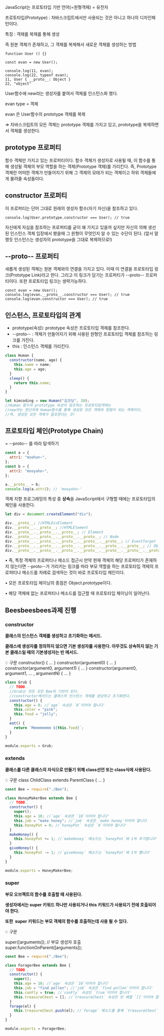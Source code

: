JavaScript는 프로토타입 기반 언어(=원형객체) = 유전자

프로토타입(Prototype) : 자바스크립트에서만 사용되는 것은 아니고 하나의 디자인패턴이다.

특징 : 객체를 복제를 통해 생성

즉 원본 객체가 존재하고, 그 객체를 복제해서 새로운 객체를 생성하는 방법

```tsx
function User () {}

const evan = new User();

console.log(11, evan);
console.log(22, typeof evan);
11, User { __proto__: Object }
22, "object"
```

User함수에 new라는 생성자를 붙여서 객체를 인스턴스화 했다.

evan type = 객체

evan 은 User함수의 prototype 객체를 복제

⇒ 자바스크립트의 모든 객체는 prototype 객체를 가지고 있고, prototype을 복제하면서 객체를 생성한다.

## prototype 프로퍼티

함수 객체만 가지고 있는 프로퍼티이다.
함수 객체가 생성자로 사용될 때, 이 함수를 통해 생성될 객체의 부모 역할을 하는 객체(Prototype 객체)를 가리킨다.
즉, Prototype 객체란 어떠한 객체가 만들어지기 위해 그 객체의 모태가 되는 객체이고 하위 객체들에게 물려줄 속성들이다.

## constructor 프로퍼티

이 프로퍼티는 단어 그대로 원래의 생성자 함수(자기 자신)을 참조하고 있다.

```
console.log(User.prototype.constructor === User); // true
```

자신에게 자심을 참조하는 프로퍼티를 굳이 왜 가지고 있을까 싶지만 자신의 의해 생선된 인스턴스 객체 입장에서 봤을때 그 원형이 무엇인지 알 수 있는 수단이 된다. (앞서 말했듯 인스턴스는 생성자의 prototype을 그대로 복제하므로!)

## --proto-- 프로퍼티

새롭게 생성된 객체는 원본 객체와의 연결을 가지고 있다. 이때 이 연결을 프로토타입 링크(Prototype Link)라고 한다. 그리고 이 링크가 담기는 프로퍼티가 --proto-- 프로퍼티이다. 또한 프로토타입 링크는 생략가능하다.

```
const evan = new User();
console.log(evan.__proto__.constructor === User); // true
console.log(evan.constructor === User); // true
```

## 인스턴스, 프로토타입의 관계

- prototype(속성): prototype 속성은 프로토타입 객체를 참조한다.
- --proto-- : 객체가 만들어지기 위해 사용된 원형인 프로토타입 객체를 참조하는 링크를 가진다.
- this : 인스턴스 객체를 가리킨다.

```jsx
class Human {
  constructor(name, age) {
    this.name = name;
    this.age = age;
  }
  sleep() {
    return this.name;
  }
}

let kimcoding = new Human("김코딩", 20);
//Human 함수의 prototype 속성이 참조하는 프로토타입객체는
//new라는 연산자와 Human함수를 통해 생성된 모든 객체의 원형이 되는 객체이다.
//즉, 생성된 모든 객체가 참조한다는 것!
```

## 프로토타입 체인(Prototype Chain)

= --proto-- 를 따라 탐색하기

```jsx
const a = {
  attr1: "moohan~",
};
const b = {
  attr2: "mooyaho~",
};

a.__proto__ = b;
console.log(a.attr2); // 'mooyaho~'
```

객체 지향 프로그래밍의 특성 중 **상속**을 JavaScript에서 구형할 때에는 프로토타입의 체인을 사용한다.

```jsx
let div = document.createElement("div");

div.__proto__; //HTMLDivElement
div.__proto__.__proto__; //HTMLElement
div.__proto__.__proto__.__proto__; // Element
div.__proto__.__proto__.__proto__.__proto__; // Node
div.__proto__.__proto__.__proto__.__proto__.__proto__; // EventTarget
div.__proto__.__proto__.__proto__.__proto__.__proto__.__proto__; // Object
div.__proto__.__proto__.__proto__.__proto__.__proto__.__proto__.__proto__; // null
```

• 즉, 특정 객체의 프로퍼티나 메소드 접근시 만약 현재 객체의 해당 프로퍼티가 존재하지 않는다면 --proto--가 가리키는 링크를 따라 부모 역할을 하는 프로토타입 객체의 프로퍼티나 메소드를 차례로 검색하는 것이 바로 프로토타입 체인이다.

• 모든 프로토타입 체이닝의 종점은 Object.prototype이다.

• 해당 객체에 없는 프로퍼티나 메소드를 접근할 때 프로토타입 체이닝이 일어난다.

## **Beesbeesbees과제 진행**

### **constructor**

**클래스의 인스턴스 객체를 생성하고 초기화하는 메서드.**

**클래스에 생성자를 정의하지 않으면 기본 생성자를 사용한다. 아무것도 상속하지 않는 기본 클래스일 때의 기본생성자는 빈 메서드.**

<aside>
💡 구문
constructor() { ... }
constructor(argument0) { ... }
constructor(argument0, argument1) { ... }
constructor(argument0, argument1, ... , argumentN) { ... }

</aside>

```jsx
class Grub {
  // TODO..
  //Grub는 모든 모든 Bee의 기반이 된다.
  //constructor메서드는 클래스의 인스턴스 객체를 생성하고 초기화한다.
  constructor() {
    this.age = 0; //`age` 속성은 `0`이어야 합니다'
    this.color = "pink";
    this.food = "jelly";
  }
  eat() {
    return `Mmmmmmmmm ${this.food}`;
  }
}

module.exports = Grub;
```

### **extends**

**클래스를 다른 클래스의 자식으로 만들기 위해 class선언 또는 class식에 사용된다.**

<aside>
💡 구문
class ChildClass extends ParentClass { ... }

</aside>

```jsx
const Bee = require("./Bee");

class HoneyMakerBee extends Bee {
  // TODO..
  constructor() {
    super();
    this.age = 10; //`age` 속성은 `10`이어야 합니다'
    this.job = "make honey"; //`job` 속성은 `make honey`이어야 합니다
    this.honeyPot = 0; //`honeyPot` 속성은 `0`이어야 합니다'
  }
  makeHoney() {
    this.honeyPot += 1; //`makeHoney` 메소드는 `honeyPot`에 1씩 추가합니다'
  }
  giveHoney() {
    this.honeyPot -= 1; //`giveHoney` 메소드는 `honeyPot`에 1씩 뺍니다'
  }
}

module.exports = HoneyMakerBee;
```

### **super**

**부모 오브젝트의 함수를 호출할 때 사용된다.**

**생성자에서는 super 키워드 하나만 사용되거나 this 키워드가 사용되기 전에 호출되어야 한다.**

**또한  super 키워드는 부모 객체의 함수를 호출하는데 사용 될 수 있다.**

<aside>
💡 구문

super([arguments]); // 부모 생성자 호출
super.functionOnParent([arguments]);

</aside>

```jsx
const Bee = require("./Bee");

class ForagerBee extends Bee {
  // TODO..
  constructor() {
    super();
    this.age = 10; //`age` 속성은 `10`이어야 합니다'
    this.job = "find pollen"; //`job` 속성은 `find pollen`이어야 합니다'
    this.canFly = true; //`canFly` 속성은 `true`이어야 합니다'
    this.treasureChest = []; //`treasureChest` 속성은 빈 배열 `[]`이어야 합니다'
  }
  forage(el) {
    this.treasureChest.push(el); //`forage` 메소드를 통해 `treasureChest` 속성에 보물을 추가할 수 있어야 합니다'
  }
}

module.exports = ForagerBee;
```
